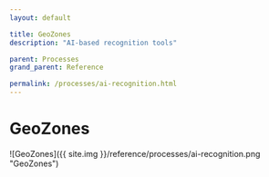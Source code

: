```yaml
---
layout: default

title: GeoZones
description: "AI-based recognition tools"

parent: Processes
grand_parent: Reference

permalink: /processes/ai-recognition.html
---
```

# GeoZones

![GeoZones]({{ site.img }}/reference/processes/ai-recognition.png "GeoZones") 
